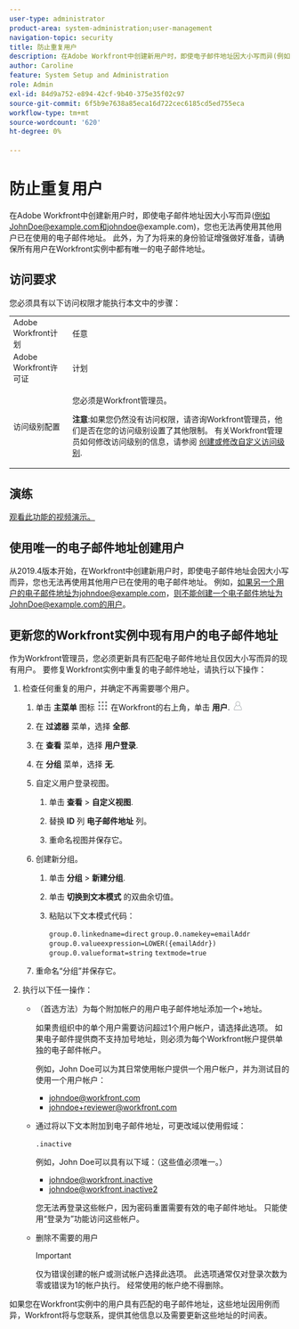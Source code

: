 ```yaml
---
user-type: administrator
product-area: system-administration;user-management
navigation-topic: security
title: 防止重复用户
description: 在Adobe Workfront中创建新用户时，即使电子邮件地址因大小写而异(例如JohnDoe@example.com和johndoe@example.com)，您也无法再使用其他用户已在使用的电子邮件地址。 此外，为了为将来的身份验证增强做好准备，请确保所有用户在Workfront实例中都有唯一的电子邮件地址。
author: Caroline
feature: System Setup and Administration
role: Admin
exl-id: 84d9a752-e894-42cf-9b40-375e35f02c97
source-git-commit: 6f5b9e7638a85eca16d722cec6185cd5ed755eca
workflow-type: tm+mt
source-wordcount: '620'
ht-degree: 0%

---
```


# 防止重复用户

在Adobe Workfront中创建新用户时，即使电子邮件地址因大小写而异(例如JohnDoe@example.com和johndoe@example.com)，您也无法再使用其他用户已在使用的电子邮件地址。 此外，为了为将来的身份验证增强做好准备，请确保所有用户在Workfront实例中都有唯一的电子邮件地址。

## 访问要求

您必须具有以下访问权限才能执行本文中的步骤：

<table style="table-layout:auto"> 
 <col> 
 <col> 
 <tbody> 
  <tr> 
   <td role="rowheader">Adobe Workfront计划</td> 
   <td>任意</td> 
  </tr> 
  <tr> 
   <td role="rowheader">Adobe Workfront许可证</td> 
   <td>计划</td> 
  </tr> 
  <tr> 
   <td role="rowheader">访问级别配置</td> 
   <td> <p>您必须是Workfront管理员。</p> <p><b>注意</b>:如果您仍然没有访问权限，请咨询Workfront管理员，他们是否在您的访问级别设置了其他限制。 有关Workfront管理员如何修改访问级别的信息，请参阅 <a href="../../../administration-and-setup/add-users/configure-and-grant-access/create-modify-access-levels.md" class="MCXref xref">创建或修改自定义访问级别</a>.</p> </td> 
  </tr> 
 </tbody> 
</table>

## 演练

<!--WRITER
<iframe class="vimeo-player_0" src="assets/371505632?" frameborder="0" allowfullscreen="1" width="560px" height="315px"></iframe>
-->

[观看此功能的视频演示。](https://vimeo.com/371505632/2e6938ce06)

## 使用唯一的电子邮件地址创建用户

从2019.4版本开始，在Workfront中创建新用户时，即使电子邮件地址会因大小写而异，您也无法再使用其他用户已在使用的电子邮件地址。 例如，如果另一个用户的电子邮件地址为johndoe@example.com，则不能创建一个电子邮件地址为JohnDoe@example.com的用户。

## 更新您的Workfront实例中现有用户的电子邮件地址

作为Workfront管理员，您必须更新具有匹配电子邮件地址且仅因大小写而异的现有用户。
要修复Workfront实例中重复的电子邮件地址，请执行以下操作：

1. 检查任何重复的用户，并确定不再需要哪个用户。

   1. 单击 **主菜单** 图标 ![](assets/main-menu-icon.png) 在Workfront的右上角，单击 **用户**. ![](assets/users-icon-in-main-menu.png)

   1. 在 **过滤器** 菜单，选择 **全部**.

   1. 在 **查看** 菜单，选择 **用户登录**.

   1. 在 **分组** 菜单，选择 **无**.

   1. 自定义用户登录视图。

      1. 单击 **查看** > **自定义视图**.

      1. 替换 **ID** 列 **电子邮件地址** 列。

      1. 重命名视图并保存它。
   1. 创建新分组。

      1. 单击 **分组** > **新建分组**.

      1. 单击 **切换到文本模式** 的双曲余切值。
      1. 粘贴以下文本模式代码：

         `group.0.linkedname=direct`
         `group.0.namekey=emailAddr`
         `group.0.valueexpression=LOWER({emailAddr})`
         `group.0.valueformat=string`
         `textmode=true`
   1. 重命名“分组”并保存它。



1. 执行以下任一操作：

   * （首选方法）为每个附加帐户的用户电子邮件地址添加一个+地址。

      如果贵组织中的单个用户需要访问超过1个用户帐户，请选择此选项。 如果电子邮件提供商不支持加号地址，则必须为每个Workfront帐户提供单独的电子邮件帐户。

      例如，John Doe可以为其日常使用帐户提供一个用户帐户，并为测试目的使用一个用户帐户：

      * johndoe@workfront.com
      * johndoe+reviewer@workfront.com
   * 通过将以下文本附加到电子邮件地址，可更改域以使用假域：

      `.inactive`

      例如，John Doe可以具有以下域：（这些值必须唯一。）

      * johndoe@workfront.inactive
      * johndoe@workfront.inactive2

      您无法再登录这些帐户，因为密码重置需要有效的电子邮件地址。 只能使用“登录为”功能访问这些帐户。

   * 删除不需要的用户

      >[!IMPORTANT]
      >
      >仅为错误创建的帐户或测试帐户选择此选项。 此选项通常仅对登录次数为零或错误为1的帐户执行。 经常使用的帐户绝不得删除。



如果您在Workfront实例中的用户具有匹配的电子邮件地址，这些地址因用例而异，Workfront将与您联系，提供其他信息以及需要更新这些地址的时间表。
